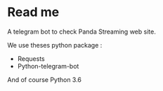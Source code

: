 # Read me

A telegram bot to check Panda Streaming web site.

We use theses python package :
* Requests
* Python-telegram-bot

And of course Python 3.6
